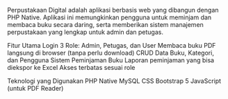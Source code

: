Perpustakaan Digital adalah aplikasi berbasis web yang dibangun dengan PHP Native. Aplikasi ini memungkinkan pengguna untuk meminjam dan membaca buku secara daring, serta memberikan sistem manajemen perpustakaan yang lengkap untuk admin dan petugas.

Fitur Utama
Login 3 Role: Admin, Petugas, dan User
Membaca buku PDF langsung di browser (tanpa perlu download)
CRUD Data Buku, Kategori, dan Pengguna
Sistem Peminjaman Buku
Laporan peminjaman yang bisa diekspor ke Excel
Akses terbatas sesuai role

Teknologi yang Digunakan
PHP Native
MySQL
CSS
Bootstrap 5
JavaScript (untuk PDF Reader)
